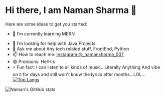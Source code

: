 # Hi there, I am Naman Sharma 👋



Here are some ideas to get you started:

<!-- - 🔭 I’m currently working on ... -->
- 🌱 I’m currently learning MERN
<!-- - 👯 I’m looking to collaborate on ... -->
- 🤔 I’m looking for help with Java Projects
- 💬 Ask me about Any tech related stuff, FrontEnd, Python
- 📫 How to reach me: [Instagram @_namansharma_007](https://www.instagram.com/_namansharma_007/)
- 😄 Pronouns: He/His
- ⚡ Fun fact: I can listen to all kinds of music.. Literally Anything And vibe on it for days and still won't know the lyrics after months...LOL...
[![Top Langs](https://github-readme-stats.vercel.app/api/top-langs/?username=namansharma3007&layout=compact)](https://github.com/namansharma3007/github-readme-stats)

![Naman's GitHub stats](https://github-readme-stats.vercel.app/api?username=namansharma3007&theme=radical&show_icons=true)

